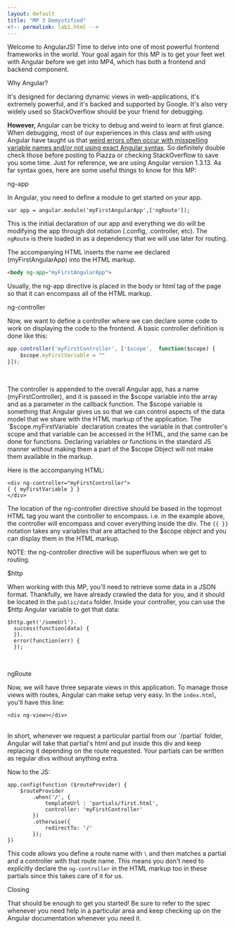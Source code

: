 ```yaml
---
layout: default
title: "MP 3 Demystified"
<!-- permalink: lab1.html -->
---
```


Welcome to AngularJS! Time to delve into one of most powerful frontend frameworks in the world. Your goal again for this MP is to get your feet wet with Angular before we get into MP4, which has both a frontend and backend component.

<span class="section-heading">Why Angular?<span>

It's designed for declaring dynamic views in web-applications, it's extremely powerful, and it's backed and supported by Google. It's also very widely used so StackOverflow should be your friend for debugging.

<b>However, </b> Angular can be tricky to debug and weird to learn at first glance. When debugging, most of our experiences in this class and with using Angular have taught us that <u>weird errors often occur with misspelling variable names and/or not using exact Angular syntax</u>. So definitely double check those before posting to Piazza or checking StackOverflow to save you some time. Just for reference, we are using Angular version 1.3.13. As far syntax goes, here are some useful things to know for this MP:

<span class="section-heading">ng-app<span>

In Angular, you need to define a module to get started on your app.

~~~
var app = angular.module('myFirstAngularApp',['ngRoute']);
~~~

This is the initial declaration of our app and everything we do will be modifying the app through dot notation (.config, .controller, etc). The `ngRoute` is there loaded in as a dependency that we will use later for routing.

The accompanying HTML inserts the name we declared (myFirstAngularApp) into the HTML markup.

~~~html
<body ng-app="myFirstAngularApp">
~~~

Usually, the ng-app directive is placed in the body or html tag of the page so that it can encompass all of the HTML markup.

<span class="section-heading">ng-controller<span>

Now, we want to define a controller where we can declare some code to work on displaying the code to the frontend. A basic controller definition is done like this:

~~~js
app.controller('myFirstController', ['$scope',  function($scope) {
    $scope.myFirstVariable = ""
}]);
~~~
<br>

The controller is appended to the overall Angular app, has a name (myFirstController), and it is passed in the $scope variable into the array and as a parameter in the callback function. The $scope variable is something that Angular gives us so that we can control aspects of the data model that we share with the HTML markup of the application. The `$scope.myFirstVariable` declaration creates the variable in that controller's scope and that variable can be accessed in the HTML, and the same can be done for functions. Declaring variables or functions in the standard JS manner without making them a part of the $scope Object will not make them available in the markup.

Here is the accompanying HTML:

~~~
<div ng-controller="myFirstController">
{ { myFirstVariable } }
</div>
~~~

The location of the ng-controller directive should be based in the topmost HTML tag you want the controller to encompass. i.e. in the example above, the controller will encompass and cover everything inside the div. The `{{ }}` notation takes any variables that are attached to the $scope object and you can display them in the HTML markup.

NOTE: the ng-controller directive will be superfluous when we get to routing.

<span class="section-heading">$http<span>

When working with this MP, you'll need to retrieve some data in a JSON format. Thankfully, we have already crawled the data for you, and it should be located in the `public/data` folder. Inside your controller, you can use the $http Angular variable to get that data:

~~~
$http.get('/someUrl').
  success(function(data) {
  }).
  error(function(err) {
  });
~~~
<br>

<span class="section-heading">ngRoute<span>

Now, we will have three separate views in this application. To manage those views with routes, Angular can make setup very easy. In the `index.html`, you'll have this line:

~~~
<div ng-view></div>
~~~
<br>
In short, whenever we request a particular partial from our `/partial` folder, Angular will take that partial's html and put inside this div and keep replacing it depending on the route requested. Your partials can be written as regular divs without anything extra.

Now to the JS:

~~~
app.config(function ($routeProvider) {
    $routeProvider
        .when('/', {
            templateUrl : 'partials/first.html',
            controller: 'myFirstController'
        })
        .otherwise({
            redirectTo: '/'
        });
})
~~~

This code allows you define a route name with `\` and then matches a partial and a controller with that route name. This means you don't need to explicitly declare the `ng-controller` in the HTML markup too in these partials since this takes care of it for us.

<span class="section-heading">Closing<span>

That should be enough to get you started! Be sure to refer to the spec whenever you need help in a particular area and keep checking up on the Angular documentation whenever you need it.
